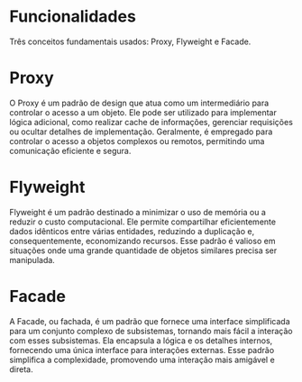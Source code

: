 # Funcionalidades
 Três conceitos fundamentais usados: Proxy, Flyweight e Facade.

# Proxy
O Proxy é um padrão de design que atua como um intermediário para controlar o acesso a um objeto. Ele pode ser utilizado para implementar lógica adicional, como realizar cache de informações, gerenciar requisições ou ocultar detalhes de implementação. Geralmente, é empregado para controlar o acesso a objetos complexos ou remotos, permitindo uma comunicação eficiente e segura.

# Flyweight
Flyweight é um padrão destinado a minimizar o uso de memória ou a reduzir o custo computacional. Ele permite compartilhar eficientemente dados idênticos entre várias entidades, reduzindo a duplicação e, consequentemente, economizando recursos. Esse padrão é valioso em situações onde uma grande quantidade de objetos similares precisa ser manipulada.

# Facade
A Facade, ou fachada, é um padrão que fornece uma interface simplificada para um conjunto complexo de subsistemas, tornando mais fácil a interação com esses subsistemas. Ela encapsula a lógica e os detalhes internos, fornecendo uma única interface para interações externas. Esse padrão simplifica a complexidade, promovendo uma interação mais amigável e direta.
